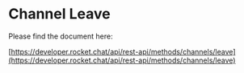 # Channel Leave

Please find the document here: 

[https://developer.rocket.chat/api/rest-api/methods/channels/leave](https://developer.rocket.chat/api/rest-api/methods/channels/leave)

